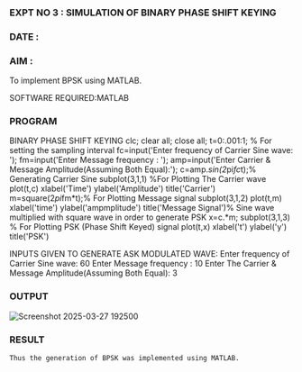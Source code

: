 ### EXPT   NO 3	:		SIMULATION OF BINARY PHASE SHIFT KEYING
### DATE		:

### AIM : 
To implement BPSK using MATLAB.

SOFTWARE REQUIRED:MATLAB
### PROGRAM
BINARY PHASE SHIFT KEYING
clc; 
clear all; 
close all;
t=0:.001:1; % For setting the sampling interval
fc=input('Enter frequency of Carrier Sine wave: ');
fm=input('Enter Message frequency : ');
amp=input('Enter Carrier & Message Amplitude(Assuming Both Equal):');
c=amp.*sin(2*pi*fc*t);% Generating Carrier Sine
subplot(3,1,1) %For Plotting The Carrier wave
plot(t,c)
xlabel('Time')
ylabel('Amplitude')
title('Carrier')
m=square(2*pi*fm*t);% For Plotting Message signal
subplot(3,1,2)
plot(t,m)
xlabel('time')
ylabel('ampmplitude')
title('Message Signal')% Sine wave multiplied with square wave in order to generate PSK
x=c.*m;
subplot(3,1,3) % For Plotting PSK (Phase Shift Keyed) signal
plot(t,x)
xlabel('t')
ylabel('y')
title('PSK')


INPUTS GIVEN TO GENERATE ASK MODULATED WAVE:
Enter frequency of Carrier Sine wave: 60
Enter Message frequency : 10
Enter The Carrier & Message Amplitude(Assuming Both Equal): 3

### OUTPUT



![Screenshot 2025-03-27 192500](https://github.com/user-attachments/assets/6100ef58-2d89-4fbb-9794-3f20702d314f)




### RESULT
	Thus the generation of BPSK was implemented using MATLAB.

